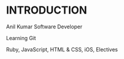 INTRODUCTION
============

Anil Kumar
Software Developer

Learning Git


Ruby, JavaScript, HTML & CSS, iOS, Electives